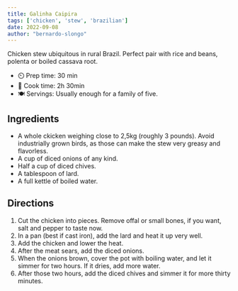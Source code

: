 ```yaml
---
title: Galinha Caipira
tags: ['chicken', 'stew', 'brazilian']
date: 2022-09-08
author: "bernardo-slongo"
---
```


Chicken stew ubiquitous in rural Brazil. Perfect pair with rice and beans, polenta or boiled cassava root. 

- ⏲️ Prep time: 30 min
- 🍳 Cook time: 2h 30min
- 🍽️ Servings: Usually enough for a family of five.

## Ingredients

- A whole ckicken weighing close to 2,5kg (roughly 3 pounds). Avoid industrially grown birds, as those can make the stew very greasy and flavorless. 
- A cup of diced onions of any kind.
- Half a cup of diced chives.
- A tablespoon of lard. 
- A full kettle of boiled water.

## Directions

1. Cut the chicken into pieces. Remove offal or small bones, if you want, salt and pepper to taste now.
2. In a pan (best if cast iron), add the lard and heat it up very well.
3. Add the chicken and lower the heat.
4. After the meat sears, add the diced onions.
5. When the onions brown, cover the pot with boiling water, and let it simmer for two hours. If it dries, add more water. 
6. After those two hours, add the diced chives and simmer it for more thirty minutes. 
